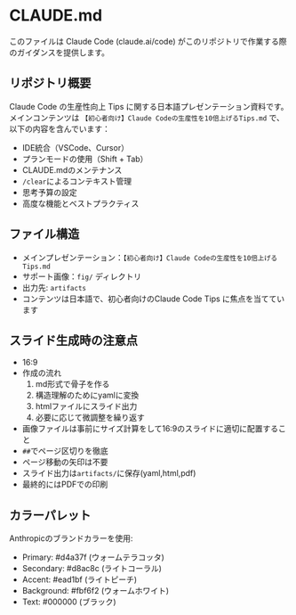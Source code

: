 # CLAUDE.md

このファイルは Claude Code (claude.ai/code) がこのリポジトリで作業する際のガイダンスを提供します。

## リポジトリ概要

Claude Code の生産性向上 Tips に関する日本語プレゼンテーション資料です。メインコンテンツは `【初心者向け】Claude Codeの生産性を10倍上げるTips.md` で、以下の内容を含んでいます：

- IDE統合（VSCode、Cursor）
- プランモードの使用（Shift + Tab）
- CLAUDE.mdのメンテナンス
- `/clear`によるコンテキスト管理
- 思考予算の設定
- 高度な機能とベストプラクティス

## ファイル構造

- メインプレゼンテーション：`【初心者向け】Claude Codeの生産性を10倍上げるTips.md`
- サポート画像：`fig/` ディレクトリ
- 出力先: `artifacts`
- コンテンツは日本語で、初心者向けのClaude Code Tips に焦点を当てています

## スライド生成時の注意点

- 16:9
- 作成の流れ
  1. md形式で骨子を作る
  2. 構造理解のためにyamlに変換
  3. htmlファイルにスライド出力
  4. 必要に応じて微調整を繰り返す
- 画像ファイルは事前にサイズ計算をして16:9のスライドに適切に配置すること
- `##`でページ区切りを徹底
- ページ移動の矢印は不要
- スライド出力は`artifacts/`に保存(yaml,html,pdf)
- 最終的にはPDFでの印刷

## カラーパレット

Anthropicのブランドカラーを使用:
- Primary: #d4a37f (ウォームテラコッタ)
- Secondary: #d8ac8c (ライトコーラル)
- Accent: #ead1bf (ライトピーチ)
- Background: #fbf6f2 (ウォームホワイト)
- Text: #000000 (ブラック)
